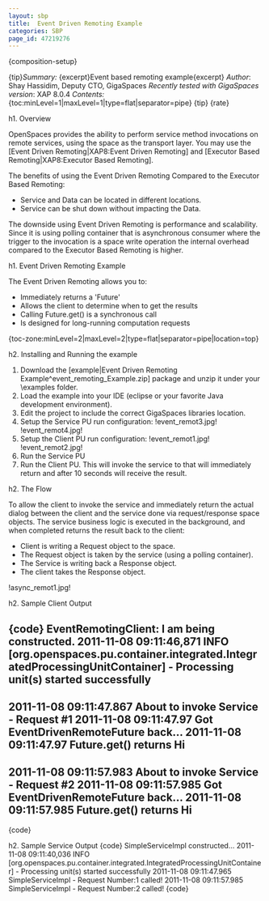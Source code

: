```yaml
---
layout: sbp
title:  Event Driven Remoting Example
categories: SBP
page_id: 47219276
---
```


{composition-setup}

{tip}*Summary:* {excerpt}Event based remoting example{excerpt}
*Author*: Shay Hassidim, Deputy CTO, GigaSpaces
*Recently tested with GigaSpaces version*: XAP 8.0.4
*Contents:*
{toc:minLevel=1|maxLevel=1|type=flat|separator=pipe}
{tip}
{rate}

h1. Overview

OpenSpaces provides the ability to perform service method invocations on remote services, using the space as the transport layer. You may use the [Event Driven Remoting|XAP8:Event Driven Remoting] and [Executor Based Remoting|XAP8:Executor Based Remoting].

The benefits of using the Event Driven Remoting Compared to the Executor Based Remoting:
- Service and Data can be located in different locations.
- Service can be shut down without impacting the Data.

The downside using Event Driven Remoting is performance and scalability. Since it is using polling container that is asynchronous consumer where the trigger to the invocation is a space write operation the internal overhead compared to the Executor Based Remoting is higher.

h1. Event Driven Remoting Example

The Event Driven Remoting allows you to:
- Immediately returns a 'Future'
- Allows the client to determine when to get the results
- Calling Future.get() is a synchronous call
- Is designed for long-running computation requests

{toc-zone:minLevel=2|maxLevel=2|type=flat|separator=pipe|location=top}

h2. Installing and Running the example

1. Download the [example|Event Driven Remoting Example^event_remoting_Example.zip] package and unzip it under your <GigaSpaces Root>\examples folder.
2. Load the example into your IDE (eclipse or your favorite Java development environment).
3. Edit the project to include the correct GigaSpaces libraries location.
4. Setup the Service PU run configuration:
!event_remot3.jpg!
!event_remot4.jpg!
5. Setup the Client PU run configuration:
!event_remot1.jpg!
!event_remot2.jpg!
6. Run the Service PU
7. Run the Client PU. This will invoke the service to that will immediately return and after 10 seconds will receive the result.

h2. The Flow

To allow the client to invoke the service and immediately return the actual dialog between the client and the service done via request/response space objects. The service business logic is executed in the background, and when completed returns the result back to the client:
- Client is writing a Request object to the space.
- The Request object is taken by the service (using a polling container).
- The Service is writing back a Response object.
- The client takes the Response object.

!async_remot1.jpg!

h2. Sample Client Output

{code}
EventRemotingClient: I am being constructed.
2011-11-08 09:11:46,871  INFO [org.openspaces.pu.container.integrated.IntegratedProcessingUnitContainer] -
Processing unit(s) started successfully
---------------------------------------------------
2011-11-08 09:11:47.867 About to invoke Service - Request #1
2011-11-08 09:11:47.97 Got EventDrivenRemoteFuture back...
2011-11-08 09:11:47.97 Future.get() returns Hi
---------------------------------------------------
2011-11-08 09:11:57.983 About to invoke Service - Request #2
2011-11-08 09:11:57.985 Got EventDrivenRemoteFuture back...
2011-11-08 09:11:57.985 Future.get() returns Hi
---------------------------------------------------
{code}

h2. Sample Service Output
{code}
SimpleServiceImpl constructed...
2011-11-08 09:11:40,036  INFO [org.openspaces.pu.container.integrated.IntegratedProcessingUnitContainer] -
Processing unit(s) started successfully
2011-11-08 09:11:47.965 SimpleServiceImpl - Request Number:1 called!
2011-11-08 09:11:57.985 SimpleServiceImpl - Request Number:2 called!
{code}

